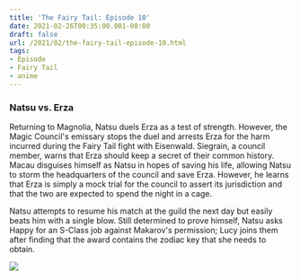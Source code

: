 ```yaml
---
title: 'The Fairy Tail: Episode 10'
date: 2021-02-26T00:35:00.001-08:00
draft: false
url: /2021/02/the-fairy-tail-episode-10.html
tags: 
- Episode
- Fairy Tail
- anime
---
```


### Natsu vs. Erza

Returning to Magnolia, Natsu duels Erza as a test of strength. However, the Magic Council's emissary stops the duel and arrests Erza for the harm incurred during the Fairy Tail fight with Eisenwald. Siegrain, a council member, warns that Erza should keep a secret of their common history. Macau disguises himself as Natsu in hopes of saving his life, allowing Natsu to storm the headquarters of the council and save Erza. However, he learns that Erza is simply a mock trial for the council to assert its jurisdiction and that the two are expected to spend the night in a cage.  

Natsu attempts to resume his match at the guild the next day but easily beats him with a single blow. Still determined to prove himself, Natsu asks Happy for an S-Class job against Makarov's permission; Lucy joins them after finding that the award contains the zodiac key that she needs to obtain.

[![](https://lh3.googleusercontent.com/-yMYXiXnAEjI/YDiyodJLu1I/AAAAAAAABRc/nkKvL3XAPww1yBIsBmp5-jyMrt9LbUldwCLcBGAsYHQ/w542-h302/image.png)](https://lh3.googleusercontent.com/-yMYXiXnAEjI/YDiyodJLu1I/AAAAAAAABRc/nkKvL3XAPww1yBIsBmp5-jyMrt9LbUldwCLcBGAsYHQ/image.png)